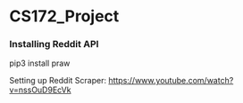 # CS172_Project

### Installing Reddit API
pip3 install praw


Setting up Reddit Scraper: https://www.youtube.com/watch?v=nssOuD9EcVk
